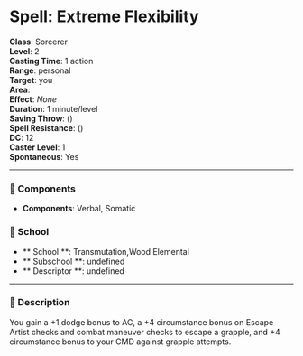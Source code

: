 
# Spell: Extreme Flexibility
**Class**: Sorcerer  
**Level**: 2  
**Casting Time**: 1 action  
**Range**: personal  
**Target**: you  
**Area**:   
**Effect**: _None_  
**Duration**: 1 minute/level  
**Saving Throw**:  ()  
**Spell Resistance**:  ()  
**DC**: 12  
**Caster Level**: 1  
**Spontaneous**: Yes

---

### 🔮 Components
- **Components**: Verbal, Somatic

### 🏫 School
- ** School **: Transmutation,Wood Elemental
- ** Subschool **: undefined
- ** Descriptor **: undefined
---

### 📜 Description
You gain a +1 dodge bonus to AC, a +4 circumstance bonus on Escape Artist checks and combat maneuver checks to escape a grapple, and +4 circumstance bonus to your CMD against grapple attempts.
